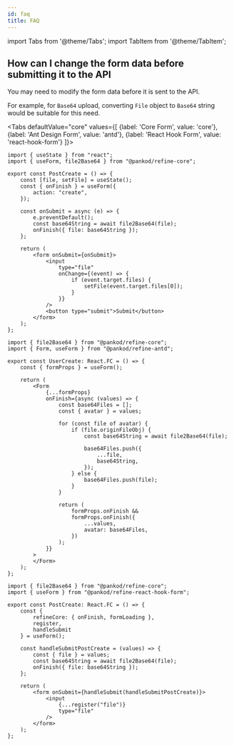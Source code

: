 ```yaml
---
id: faq
title: FAQ
---
```


import Tabs from '@theme/Tabs';
import TabItem from '@theme/TabItem';

## How can I change the form data before submitting it to the API

You may need to modify the form data before it is sent to the API. 

For example, for `Base64` upload, converting `File` object to `Base64` string would be suitable for this need.


<Tabs
defaultValue="core"
values={[
{label: 'Core Form', value: 'core'},
{label: 'Ant Design Form', value: 'antd'},
{label: 'React Hook Form', value: 'react-hook-form'}
]}>
<TabItem value="core">

```tsx
import { useState } from "react";
import { useForm, file2Base64 } from "@pankod/refine-core";

export const PostCreate = () => {
    const [file, setFile] = useState();
    const { onFinish } = useForm({
        action: "create",
    });

    const onSubmit = async (e) => {
        e.preventDefault();
        const base64String = await file2Base64(file);
        onFinish({ file: base64String });
    };

    return (
        <form onSubmit={onSubmit}>
            <input
                type="file" 
                onChange={(event) => {
                    if (event.target.files) {
                        setFile(event.target.files[0]);
                    }
                }}
            />
            <button type="submit">Submit</button>
        </form>
    );
};
```

</TabItem>
<TabItem value="antd">

```tsx
import { file2Base64 } from "@pankod/refine-core";
import { Form, useForm } from "@pankod/refine-antd";

export const UserCreate: React.FC = () => {
    const { formProps } = useForm();

    return (
        <Form
            {...formProps}
            onFinish={async (values) => {
                const base64Files = [];
                const { avatar } = values;

                for (const file of avatar) {
                    if (file.originFileObj) {
                        const base64String = await file2Base64(file);

                        base64Files.push({
                            ...file,
                            base64String,
                        });
                    } else {
                        base64Files.push(file);
                    }
                }

                return (
                    formProps.onFinish &&
                    formProps.onFinish({
                        ...values,
                        avatar: base64Files,
                    })
                );
            }}
        >
        </Form>
    );
};

```

</TabItem>
<TabItem value="react-hook-form">

```tsx
import { file2Base64 } from "@pankod/refine-core";
import { useForm } from "@pankod/refine-react-hook-form";

export const PostCreate: React.FC = () => {
    const {
        refineCore: { onFinish, formLoading },
        register,
        handleSubmit
    } = useForm();

    const handleSubmitPostCreate = (values) => {
        const { file } = values;
        const base64String = await file2Base64(file);
        onFinish({ file: base64String });
    };

    return (    
        <form onSubmit={handleSubmit(handleSubmitPostCreate)}>
            <input
                {...register("file")}
                type="file" 
            />
        </form>
    );
};
```

</TabItem>
</Tabs>

